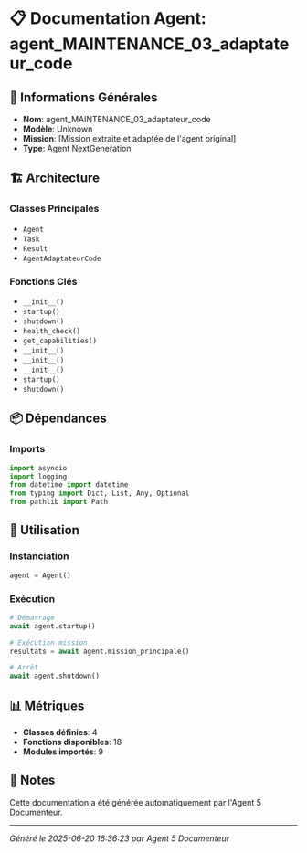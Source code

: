 # 📋 Documentation Agent: agent_MAINTENANCE_03_adaptateur_code

## 🎯 Informations Générales

- **Nom**: agent_MAINTENANCE_03_adaptateur_code
- **Modèle**: Unknown
- **Mission**: [Mission extraite et adaptée de l'agent original]
- **Type**: Agent NextGeneration

## 🏗️ Architecture

### Classes Principales
- `Agent`
- `Task`
- `Result`
- `AgentAdaptateurCode`

### Fonctions Clés
- `__init__()`
- `startup()`
- `shutdown()`
- `health_check()`
- `get_capabilities()`
- `__init__()`
- `__init__()`
- `__init__()`
- `startup()`
- `shutdown()`

## 📦 Dépendances

### Imports
```python
import asyncio
import logging
from datetime import datetime
from typing import Dict, List, Any, Optional
from pathlib import Path
```

## 🚀 Utilisation

### Instanciation
```python
agent = Agent()
```

### Exécution
```python
# Démarrage
await agent.startup()

# Exécution mission
resultats = await agent.mission_principale()

# Arrêt
await agent.shutdown()
```

## 📊 Métriques

- **Classes définies**: 4
- **Fonctions disponibles**: 18
- **Modules importés**: 9

## 📝 Notes

Cette documentation a été générée automatiquement par l'Agent 5 Documenteur.

---
*Généré le 2025-06-20 16:36:23 par Agent 5 Documenteur*
